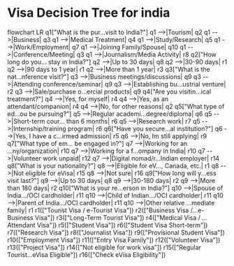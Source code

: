 # Visa Decision Tree for india

flowchart LR
    q1["What is the pur...visit to India?"]
    q1 -->|Tourism| q2
    q1 -->|Business| q3
    q1 -->|Medical Treatment| q4
    q1 -->|Study/Research| q5
    q1 -->|Work/Employment| q7
    q1 -->|Joining Family/Spouse| q10
    q1 -->|Conference/Meeting| q3
    q1 -->|Journalism/Media Activity| r8
    q2["How long do you... stay in India?"]
    q2 -->|Up to 30 days| q8
    q2 -->|30-90 days| r1
    q2 -->|90 days to 1 year| r1
    q2 -->|More than 1 year| r3
    q3["What is the nat...nference visit?"]
    q3 -->|Business meetings/discussions| q9
    q3 -->|Attending conference/seminar| q9
    q3 -->|Establishing bu...ustrial venture| r2
    q3 -->|Sale/purchase o...ercial products| q9
    q4["Are you visitin...ical treatment?"]
    q4 -->|Yes, for myself| r4
    q4 -->|Yes, as an attendant/companion| r4
    q4 -->|No, for other reasons| q2
    q5["What type of ed...ou be pursuing?"]
    q5 -->|Regular academi...degree/diploma| q6
    q5 -->|Short-term cour... than 6 months| r6
    q5 -->|Research work| r7
    q5 -->|Internship/training program| r6
    q6["Have you secure...al institution?"]
    q6 -->|Yes, I have a c...irmed admission| r5
    q6 -->|No, Im still applying| r9
    q7["What type of em... be engaged in?"]
    q7 -->|Working for an ...ny/organization| r10
    q7 -->|Working for a f...ompany in India| r10
    q7 -->|Volunteer work unpaid| r12
    q7 -->|Digital nomad/r...Indian employer| r14
    q8["What is your nationality?"]
    q8 -->|Eligible for eV..., Canada, etc.| r1
    q8 -->|Not eligible for eVisa| r15
    q8 -->|Not sure| r16
    q9["How long will y...ess visit last?"]
    q9 -->|Up to 30 days| q8
    q9 -->|30-180 days| r2
    q9 -->|More than 180 days| r2
    q10["What is your re...erson in India?"]
    q10 -->|Spouse of India.../OCI cardholder| r11
    q10 -->|Child of Indian.../OCI cardholder| r11
    q10 -->|Parent of India.../OCI cardholder| r11
    q10 -->|Other relative ...mediate family| r1
    r1(["Tourist Visa / e-Tourist Visa"])
    r2(["Business Visa /...e-Business Visa"])
    r3(["Long-Term Tourist Visa"])
    r4(["Medical Visa / ... Attendant Visa"])
    r5(["Student Visa"])
    r6(["Student Visa Short-term"])
    r7(["Research Visa"])
    r8(["Journalist Visa"])
    r9(["Provisional Student Visa"])
    r10(["Employment Visa"])
    r11(["Entry Visa Family"])
    r12(["Volunteer Visa"])
    r13(["Project Visa"])
    r14(["Not eligible for work visa"])
    r15(["Regular Tourist...eVisa Eligible"])
    r16(["Check eVisa Eligibility"])

